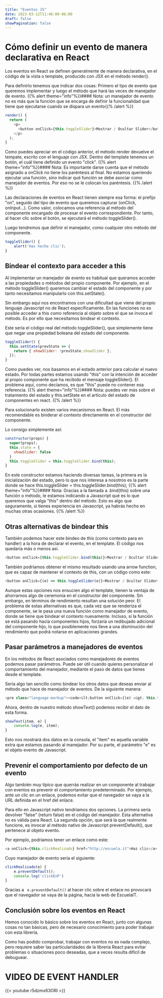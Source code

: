 ```yaml
---
title: "Eventos JS"
date: 2023-03-12T11:46:09-06:00
draft: false
showPagination: false
---
```

# Cómo definir un evento de manera declarativa en React

Los eventos en React se definen generalmente de manera declarativa, en el código de la vista o template, producido con JSX en el método render().

Para definirlo tenemos que indicar dos cosas: Primero el tipo de evento que queremos implementar y luego el método que hará las veces de manejador de evento.
{{% alert theme="info"%}}#### Nota:
un manejador de evento no es más que la función que se encarga de definir la funcionalidad que tiene que ejecutarse cuando se dispara un evento{{% /alert %}} 

```js
render() {
  return (
    <p>
      <button onClick={this.toggleSlider}>Mostrar / Ocultar Slider</button>
    </p>
  );
}
```

Como puedes apreciar en el código anterior, el método render devuelve el tempate, escrito con el lenguaje con JSX. Dentro del template tenemos un botón, el cuál tiene definido un evento "click".
{{% alert theme="info"%}}#### Nota: Es importante darse cuenta que el método asignado a onClick no tiene los paréntesis al final. No estamos queriendo ejecutar una función, sino indicar qué función se debe asociar como manejador de eventos. Por eso no se le colocan los paréntesis. {{% /alert %}}

Las declaraciones de eventos en React tienen siempre esa forma: el prefijo "on", seguido del tipo de evento que queremos capturar (onClick, onInput…). Como valor, colocamos una referencia al método del componente encargado de procesar el evento correspondiente. Por tanto, al hacer clic sobre el botón, se ejecutará el método toggleSlider().

Luego tendremos que definir el manejador, como cualquier otro método del componente.
```js
toggleSlider() {
    alert('Has hecho clic');
}
```
## Bindear el contexto para acceder a this

Al implementar un manejador de evento es habitual que queramos acceder a las propiedades o métodos del propio componente. Por ejemplo, en el método toggleSlider() queremos cambiar el estado del componente y por tanto necesitamos manipularlo con this.setState().

Sin embargo aquí nos encontramos con una dificultad que viene del propio lenguaje Javascript no de React específicamente. En las funciones no es posible acceder a this como referencia al objeto sobre el que se invoca el método. Es por ello que necesitamos bindear el contexto.

Este sería el código real del método toggleSlider(), que simplemente tiene que negar una propiedad boleana del estado del componente.
```js
toggleSlider() {
  this.setState(prevState => {
    return { showSlider: !prevState.showSlider };
  });
}
```
Como puedes ver, nos basamos en el estado anterior para calcular el nuevo estado. Por todas partes estamos usando "this" con la intención de acceder al propio componente que ha recibido el mensaje toggleSlider(). El problema aquí, como decíamos, es que "this" puede no contener esa referencia.
{{% alert theme="info"%}}#### Nota: puedes ver más sobre el tratamiento del estado y this.setState en el artículo del estado de componentes en react. {{% /alert %}}

Para solucionarlo existen varios mecanismos en React. El más recomendable es binderar el contexto directamente en el constructor del componente.

Lo consigo simplemente así:
```js
constructor(props) {
  super(props);
  this.state = {
    showSlider: false
  }
  this.toggleSlider = this.toggleSlider.bind(this);
}
```
En este constructor estamos haciendo diversas tareas, la primera es la inicialización del estado, pero lo que nos interesa a nosotros es la parte donde se hace this.toggleSlider = this.toggleSlider.bind(this);
{{% alert theme="info"%}}#### Nota: Gracias a la llamada a .bind(this) sobre una función o método, le estamos indicando a Javascript qué es lo que queremos que valga "this" dentro del método. Esto es algo que seguramente, si tienes experiencia en Javascript, ya habrás hecho en muchas otras ocasiones.  {{% /alert %}}
## Otras alternativas de bindear this

También podemos hacer este bindeo de this (como contexto para en handler) a la hora de declarar el evento, en el template. El código nos quedaría más o menos así.
```js
<button onClick={this.toggleSlider.bind(this)}>Mostrar / Ocultar Slider</button>
```
También podríamos obtener el mismo resultado usando una arrow function, que es capaz de mantener el contexto de this, con un código como este:
```js
<button onClick={(e) => this.toggleSlider(e)}>Mostrar / Ocultar Slider</button>
```
Aunque estas opciones nos ensucien algo el template, tienen la ventaja de ahorrarnos algo de ceremonia en el constructor del componente. Sin embargo, en términos de rendimiento resultan una solución peor. El problema de estas alternativas es que, cada vez que se renderiza el componente, se le pasa una nueva función como manejador de evento, donde se tiene que bindear el contexto nuevamente. Incluso, si la función se está pasando hacia componentes hijos, forzaría un redibujado adicional del componente hijo, lo que posiblemente nos lleve a una disminución del rendimiento que podrá notarse en aplicaciones grandes.
## Pasar parámetros a manejadores de eventos

En los métodos de React asociados como manejadores de eventos podemos pasar parámetros. Puede ser útil cuando quieres personalizar el comportamiento del manejador, mediante el paso de datos que tienes desde el template.

Sería algo tan sencillo como bindear los otros datos que deseas enviar al método que hace de manejador de eventos. De la siguiente manera:
```js
<pre class="language-markup"><code>&lt;button onClick={(e) =&gt; this.toggleSlider(e)}&gt;Mostrar / Ocultar Slider&lt;/button&gt;</code></pre>
```
Ahora, dentro de nuestro método showText() podemos recibir el dato de esta forma.
```js
showText(item, e) {
    console.log(e, item);
}
```
Esto nos mostrará dos datos en la consola, el "item" es aquella variable extra que estamos pasando al manejador. Por su parte, el parámetro "e" es el objeto evento de Javascript.
## Prevenir el comportamiento por defecto de un evento

Algo también muy típico que querrás realizar en un componente al trabajar con eventos es prevenir el comportamiento predeterminado. Por ejemplo, ante un clic en un enlace, podemos evitar que el navegador se vaya a la URL definida en el href del enlace.

Para ello en Javascript nativo tendríamos dos opciones. La primera sería devolver "false" (return false) en el código del manejador. Esta alternativa no es válida para React. La segunda opción, que será la que realmente funcione, es invocar al método nativo de Javascript preventDefault(), que pertenece al objeto evento.

Por ejemplo, podríamos tener un enlace como este:
```js
<a onClick={this.clickRealizado} href="http://escuela.it">Haz clic</a>
```
Cuyo manejador de evento sería el siguiente:
```js
clickRealizado(e) {
    e.preventDefault();
    console.log('clickEnP')
}
```
Gracias a ``` e.preventDefault()``` al hacer clic sobre el enlace no provocará que el navegador se vaya de la página, hacia la web de EscuelaIT.
## Conclusión sobre los eventos en React

Hemos conocido lo básico sobre los eventos en React, junto con algunas cosas no tan básicas, pero de necesario conocimiento para poder trabajar con esta librería.

Como has podido comprobar, trabajar con eventos no es nada complejo, pero requiere saber las particularidades de la librería React para evitar problemas o situaciones poco deseadas, que a veces resulta difícil de debuguear. 
# VIDEO DE EVENT HANDLER
{{< youtube r5dzmx63ORI >}}
